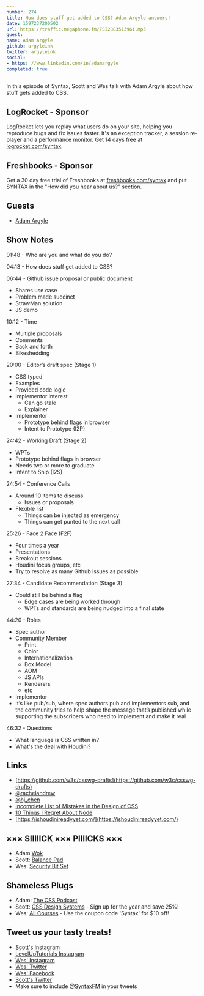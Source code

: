 ```yaml
---
number: 274
title: How does stuff get added to CSS? Adam Argyle answers!
date: 1597237200502
url: https://traffic.megaphone.fm/FSI2883513961.mp3
guest: 
name: Adam Argyle
github: argyleink
twitter: argyleink
social: 
- https: //www.linkedin.com/in/adamargyle
completed: true
---
```


In this episode of Syntax, Scott and Wes talk with Adam Argyle about how stuff gets added to CSS.

## LogRocket - Sponsor

LogRocket lets you replay what users do on your site, helping you reproduce bugs and fix issues faster. It's an exception tracker, a session re-player and a performance monitor. Get 14 days free at [logrocket.com/syntax](https://logrocket.com/syntax).

## Freshbooks - Sponsor

Get a 30 day free trial of Freshbooks at [freshbooks.com/syntax](https://freshbooks.com/syntax) and put SYNTAX in the "How did you hear about us?" section.

## Guests

- [Adam Argyle](https://twitter.com/argyleink)

## Show Notes

01:48 - Who are you and what do you do?

04:13 - How does stuff get added to CSS?

06:44 - Github issue proposal or public document

- Shares use case
- Problem made succinct
- StrawMan solution
- JS demo

10:12 - Time

- Multiple proposals
- Comments
- Back and forth
- Bikeshedding

20:00 - Editor’s draft spec (Stage 1)

- CSS typed
- Examples
- Provided code logic
- Implementor interest
  - Can go stale
  - Explainer
- Implementor
  - Prototype behind flags in browser
  - Intent to Prototype (I2P)

24:42 - Working Draft (Stage 2)

- WPTs
- Prototype behind flags in browser
- Needs two or more to graduate
- Intent to Ship (I2S)

24:54 - Conference Calls

- Around 10 items to discuss
  - Issues or proposals
- Flexible list
  - Things can be injected as emergency
  - Things can get punted to the next call

25:26 - Face 2 Face (F2F)

- Four times a year
- Presentations
- Breakout sessions
- Houdini focus groups, etc
- Try to resolve as many Github issues as possible

27:34 - Candidate Recommendation (Stage 3)

- Could still be behind a flag
  - Edge cases are being worked through
  - WPTs and standards are being nudged into a final state

44:20 - Roles

- Spec author
- Community Member
  - Print
  - Color
  - Internationalization
  - Box Model
  - AOM
  - JS APIs
  - Renderers
  - etc
- Implementor
- It’s like pub/sub, where spec authors pub and implementors sub, and the community tries to help shape the message that’s published while supporting the subscribers who need to implement and make it real

46:32 - Questions

- What language is CSS written in?
- What's the deal with Houdini?

## Links

- [https://github.com/w3c/csswg-drafts](https://github.com/w3c/csswg-drafts)
- [@rachelandrew](https://twitter.com/rachelandrew)
- [@hj_chen](https://twitter.com/hj_chen)
- [Incomplete List of Mistakes in the Design of CSS](https://wiki.csswg.org/ideas/mistakes)
- [10 Things I Regret About Node](https://www.youtube.com/watch?v=M3BM9TB-8yA)
- [https://ishoudinireadyyet.com/](https://ishoudinireadyyet.com/)

## ××× SIIIIICK ××× PIIIICKS ×××

- Adam [Wok](https://www.amazon.com/s?k=wok)
- Scott: [Balance Pad](https://amzn.to/2YLNFVN)
- Wes: [Security Bit Set](https://amzn.to/2VtFaww)

## Shameless Plugs

- Adam: [The CSS Podcast](https://thecsspodcast.libsyn.com/)
- Scott: [CSS Design Systems](https://www.leveluptutorials.com/pro) - Sign up for the year and save 25%!
- Wes: [All Courses](https://wesbos.com/courses/) - Use the coupon code 'Syntax' for $10 off!

## Tweet us your tasty treats!

- [Scott's Instagram](https://www.instagram.com/stolinski/)
- [LevelUpTutorials Instagram](https://www.instagram.com/LevelUpTutorials/)
- [Wes' Instagram](https://www.instagram.com/wesbos/)
- [Wes' Twitter](https://twitter.com/wesbos)
- [Wes' Facebook](https://www.facebook.com/wesbos.developer)
- [Scott's Twitter](https://twitter.com/stolinski)
- Make sure to include [@SyntaxFM](https://twitter.com/SyntaxFM) in your tweets
